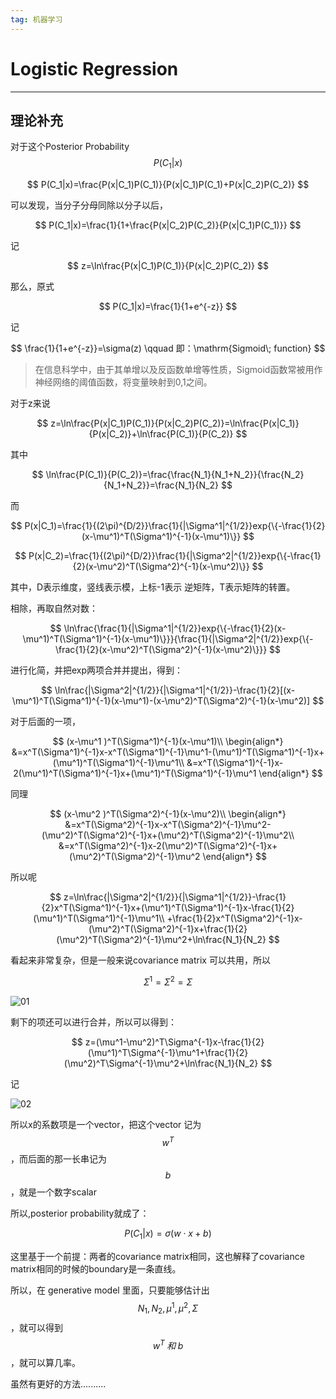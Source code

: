 ```yaml
---
tag: 机器学习
---
```




# Logistic Regression

---

## 理论补充

对于这个Posterior Probability
$$
P(C_1|x)
$$

$$
P(C_1|x)=\frac{P(x|C_1)P(C_1)}{P(x|C_1)P(C_1)+P(x|C_2)P(C_2)}
$$


可以发现，当分子分母同除以分子以后，


$$
P(C_1|x)=\frac{1}{1+\frac{P(x|C_2)P(C_2)}{P(x|C_1)P(C_1)}}
$$


记


$$
z=\ln\frac{P(x|C_1)P(C_1)}{P(x|C_2)P(C_2)}
$$


那么，原式


$$
P(C_1|x)=\frac{1}{1+e^{-z}}
$$


记


$$
\frac{1}{1+e^{-z}}=\sigma(z) \qquad  即：\mathrm{Sigmoid\; function}
$$


> 在信息科学中，由于其单增以及反函数单增等性质，Sigmoid函数常被用作神经网络的阈值函数，将变量映射到0,1之间。



对于z来说


$$
z=\ln\frac{P(x|C_1)P(C_1)}{P(x|C_2)P(C_2)}=\ln\frac{P(x|C_1)}{P(x|C_2)}+\ln\frac{P(C_1)}{P(C_2)}
$$


其中


$$
\ln\frac{P(C_1)}{P(C_2)}=\frac{\frac{N_1}{N_1+N_2}}{\frac{N_2}{N_1+N_2}}=\frac{N_1}{N_2}
$$


而


$$
P(x|C_1)=\frac{1}{(2\pi)^{D/2}}\frac{1}{|\Sigma^1|^{1/2}}exp{\{-\frac{1}{2}(x-\mu^1)^T(\Sigma^1)^{-1}(x-\mu^1)\}}
$$

$$
P(x|C_2)=\frac{1}{(2\pi)^{D/2}}\frac{1}{|\Sigma^2|^{1/2}}exp{\{-\frac{1}{2}(x-\mu^2)^T(\Sigma^2)^{-1}(x-\mu^2)\}}
$$


其中，D表示维度，竖线表示模，上标-1表示 逆矩阵，T表示矩阵的转置。



相除，再取自然对数：


$$
\ln\frac{\frac{1}{|\Sigma^1|^{1/2}}exp{\{-\frac{1}{2}(x-\mu^1)^T(\Sigma^1)^{-1}(x-\mu^1)\}}}{\frac{1}{|\Sigma^2|^{1/2}}exp{\{-\frac{1}{2}(x-\mu^2)^T(\Sigma^2)^{-1}(x-\mu^2)\}}}
$$


进行化简，并把exp两项合并并提出，得到：


$$
\ln\frac{|\Sigma^2|^{1/2}}{|\Sigma^1|^{1/2}}-\frac{1}{2}[(x-\mu^1)^T(\Sigma^1)^{-1}(x-\mu^1)-(x-\mu^2)^T(\Sigma^2)^{-1}(x-\mu^2)]
$$


对于后面的一项，


$$
(x-\mu^1 )^T(\Sigma^1)^{-1}(x-\mu^1)\\
\begin{align*}
&=x^T(\Sigma^1)^{-1}x-x^T(\Sigma^1)^{-1}\mu^1-(\mu^1)^T(\Sigma^1)^{-1}x+(\mu^1)^T(\Sigma^1)^{-1}\mu^1\\
&=x^T(\Sigma^1)^{-1}x-2(\mu^1)^T(\Sigma^1)^{-1}x+(\mu^1)^T(\Sigma^1)^{-1}\mu^1
\end{align*}
$$


同理


$$
(x-\mu^2 )^T(\Sigma^2)^{-1}(x-\mu^2)\\
\begin{align*}
&=x^T(\Sigma^2)^{-1}x-x^T(\Sigma^2)^{-1}\mu^2-(\mu^2)^T(\Sigma^2)^{-1}x+(\mu^2)^T(\Sigma^2)^{-1}\mu^2\\
&=x^T(\Sigma^2)^{-1}x-2(\mu^2)^T(\Sigma^2)^{-1}x+(\mu^2)^T(\Sigma^2)^{-1}\mu^2
\end{align*}
$$


所以呢


$$
z=\ln\frac{|\Sigma^2|^{1/2}}{|\Sigma^1|^{1/2}}-\frac{1}{2}x^T(\Sigma^1)^{-1}x+(\mu^1)^T(\Sigma^1)^{-1}x-\frac{1}{2}(\mu^1)^T(\Sigma^1)^{-1}\mu^1\\
+\frac{1}{2}x^T(\Sigma^2)^{-1}x-(\mu^2)^T(\Sigma^2)^{-1}x+\frac{1}{2}(\mu^2)^T(\Sigma^2)^{-1}\mu^2+\ln\frac{N_1}{N_2}
$$


看起来非常复杂，但是一般来说covariance matrix 可以共用，所以


$$
\Sigma^1=\Sigma^2=\Sigma
$$


![01](https://i.loli.net/2018/12/15/5c150de722f9c.png)



剩下的项还可以进行合并，所以可以得到：


$$
z=(\mu^1-\mu^2)^T\Sigma^{-1}x-\frac{1}{2}(\mu^1)^T\Sigma^{-1}\mu^1+\frac{1}{2}(\mu^2)^T\Sigma^{-1}\mu^2+\ln\frac{N_1}{N_2}
$$


记

![02](https://i.loli.net/2018/12/15/5c150de714aec.png)

所以x的系数项是一个vector，把这个vector 记为 
$$
w^T
$$
，而后面的那一长串记为
$$
b
$$
，就是一个数字scalar



所以,posterior probability就成了：


$$
P(C_1|x)=\sigma(w\cdot x+b)
$$


这里基于一个前提：两者的covariance matrix相同，这也解释了covariance matrix相同的时候的boundary是一条直线。



所以，在 generative model 里面，只要能够估计出 
$$
N_1,N_2,\mu^1,\mu^2,\Sigma
$$
，就可以得到
$$
w^T\;和\;b
$$
，就可以算几率。



虽然有更好的方法..........
